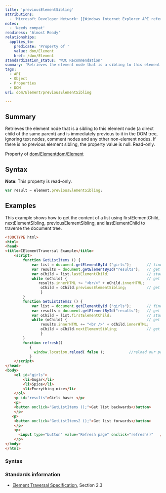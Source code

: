 ```yaml
---
title: 'previousElementSibling'
attributions:
  - 'Microsoft Developer Network: [[Windows Internet Explorer API reference](http://msdn.microsoft.com/en-us/library/ie/hh828809%28v=vs.85%29.aspx) Article]'
notes:
  - 'Needs compat'
readiness: 'Almost Ready'
relationships:
  applies_to:
    predicate: 'Property of '
    value: dom/Element
    href: /dom/Element
standardization_status: 'W3C Recommendation'
summary: 'Retrieves the element node that is a sibling to this element node (a direct child of the same parent) and is immediately previous to it in the DOM tree, ignoring text nodes, comment nodes and any other non-element nodes.  If there is no previous element sibling, the property value is null.  Read-only.'
tags:
  - API
  - Object
  - Properties
  - DOM
uri: dom/Element/previousElementSibling

---
```

## Summary

Retrieves the element node that is a sibling to this element node (a direct child of the same parent) and is immediately previous to it in the DOM tree, ignoring text nodes, comment nodes and any other non-element nodes. If there is no previous element sibling, the property value is null. Read-only.

Property of [dom/Element](/dom/Element)[dom/Element](/dom/Element)

## Syntax

**Note**: This property is read-only.

``` js
var result = element.previousElementSibling;
```

## Examples

This example shows how to get the content of a list using firstElementChild, nextElementSibling, previousElementSibling, and lastElementChild to traverse the document tree.

``` html
<!DOCTYPE html>
<html>
<head>
<title>IElementTraversal Example</title>
    <script>
        function GetListItems () {
            var list = document.getElementById ("girls");       // find our list
            var results = document.getElementById("results");   // get our results line element
            var oChild = list.lastElementChild;                 // start with the last item in list
            while (oChild) {                                    // get and display each item in list
               results.innerHTML += "<br/>" + oChild.innerHTML;
                oChild = oChild.previousElementSibling;         // get previous element in list
                }
        }
        function GetListItems2 () {
            var list = document.getElementById ("girls");       // find our list
            var results = document.getElementById("results");   // get our results line element
            var oChild = list.firstElementChild;                // start with the first item in list
            while (oChild) {                                    // get and display each item in list
                results.innerHTML += "<br />" + oChild.innerHTML;
                oChild = oChild.nextElementSibling;             // get next element in list
                }
        }
        function refresh()
           {
             window.location.reload( false );           //reload our page
           }
    </script>
</head>
<body>
    <ol id="girls">
        <li>Sugar</li>
        <li>Spice</li>
        <li>Everything nice</li>
    </ol>
    <p id="results">Girls have: </p>
    <p>
    <button onclick="GetListItems ();">Get list backwards</button>
    </p>
   <p>
    <button onclick="GetListItems2 ();">Get list forwards</button>
    </p>
    <p>
      <input type="button" value="Refresh page" onclick="refresh()"   />
    </p>
</body>
</html>
```

### Syntax

### Standards information

-   [Element Traversal Specification](http://go.microsoft.com/fwlink/p/?linkid=182722), Section 2.3
